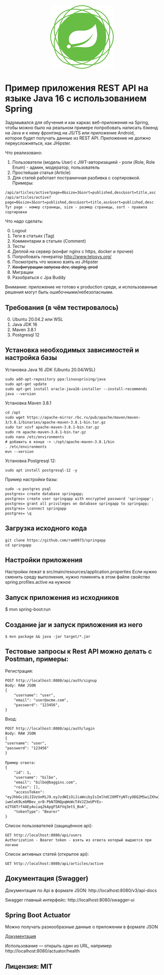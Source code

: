 <h1 align="center"><img src="https://github.com/ram0973/springapp/blob/main/src/main/resources/spring-framework.png?raw=true" alt="Spring Application"></h1>

# Пример приложения REST API на языке Java 16 c использованием Spring

Задумывался для обучения и как каркас веб-приложения на Spring, чтобы можно было на 
реальном примере попробовать написать бэкенд на Java и к нему фронтэнд на JS/TS или приложение Android,    
которое будет получать данные из REST API. Приложение не должно переусложняться, как JHipster.

Что реализовано:
1. Пользователи (модель User) c JWT-авторизацией - роли (Role, Role Enum) - админ, модератор, пользователь
2. Простейшая статья (Article)
3. Для статей работает постраничная разбивка с сортировкой. Примеры:
```
/api/articles/active?page=0&size=3&sort=published,desc&sort=title,asc
/api/articles/active?page=0&size=3&sort=published,desc&sort=title,asc&sort=published,desc
Тут page - номер страницы, size - размер страницы, sort - правила сортировки
```

Что надо сделать:

0. Logout
1. Теги в статьях (Tag)
2. Комментарии в статьях (Comment)
3. Тесты
4. Деплой на сервер (конфиг nginx c https, docker и прочее)
5. Попробовать генератор http://www.telosys.org/
6. Посмотреть что можно взять из JHipster
7. ~~Конфигурации запуска dev, staging, prod~~
8. Миграции
9. Разобраться с Jpa Buddy

Внимание: приложение не готово к production среде, и использованные решения могут быть ошибочными/небезопасными. 

## Требования (в чём тестировалось)
0. Ubuntu 20.04.2 или WSL
1. Java JDK 16
2. Maven 3.8.1 
3. Postgresql 12

## Установка необходимых зависимостей и настройка базы

Установка Java 16 JDK (Ubuntu 20.04/WSL)
```shell
sudo add-apt-repository ppa:linuxuprising/java
sudo apt-get update
sudo apt-get install oracle-java16-installer --install-recommends
java --version
```

Установка Maven 3.8.1
```shell
cd /opt
sudo wget https://apache-mirror.rbc.ru/pub/apache/maven/maven-3/3.8.1/binaries/apache-maven-3.8.1-bin.tar.gz
sudo tar xzvf apache-maven-3.8.1-bin.tar.gz
sudo rm apache-maven-3.8.1-bin.tar.gz
sudo nano /etc/environments
# добавить в конце -> :/opt/apache-maven-3.8.1/bin
. /etc/environments
mvn --version
```

Установка Postgresql 12:
```shell
sudo apt install postgresql-12 -y
```
Пример настройки базы:
```shell
sudo -u postgres psql
postgres= create database springapp;
postgres= create user springapp with encrypted password 'springapp';
postgres= grant all privileges on database springapp to springapp;
postgres= \connect springapp
postgres= \q
```

## Загрузка исходного кода
```shell
git clone https://github.com/ram0973/springapp
cd springapp
```
## Настройки приложения
Настройки лежат в src/main/resources/application.properties
Если нужно сменить среду выполнения, нужно поменять в этом файле свойство spring.profiles.active на нужное
## 

## Запуск приложения из исходников
$ mvn spring-boot:run

## Создание jar и запуск приложения из него
```shell
$ mvn package && java -jar target/*.jar
```

## Тестовые запросы к Rest API можно делать с Postman, примеры:
Регистрация:
```
POST http://localhost:8080/api/auth/signup
Body: RAW JSON
{
    "username": "user",
    "email": "user@acme.com",
    "password": "123456",
}
```
Вход:
```
POST http://localhost:8080/api/auth/login
Body: RAW JSON
{
"username": "user",
"password": "123456"
}

Пример ответа:
{
    "id": 1,
    "username": "bilbo",
    "email": "bilbo@baggins.com",
    "roles": [],
    "accessToken": "eyJhbGciOiJIUzUxMiJ9.eyJzdWIiOiJiaWxibyIsImlhdCI6MTYyNTcyODQ2MSwiZXhwIjoxNjI1ODE0ODYxfQ.ck5K-iwmleK9LmbMBev_orB-PbN7DNQpqWoWcT4VJZ3eUPYEv-e2TG6Trf4AEyAoiaq2kApgF5AYVq3etS_BoA",
    "tokenType": "Bearer"
}
```
Список пользователей (защищённое api):
```
GET http://localhost:8080/api/users
Authorization - Bearer token - взять из ответа который выдается при логине
```
Список активных статей (открытое api):
```
GET http://localhost:8080/api/articles/active
```
## Документация (Swagger)


Документация по Api в формате JSON: http://localhost:8080/v3/api-docs

Swagger главный интерфейс: http://localhost:8080/swagger-ui


## Spring Boot Actuator

Можно получать разнообразные данные о приложении в формате JSON 

[Документация](https://docs.spring.io/spring-boot/docs/current/reference/html/actuator.html)

Использование — открыть один из URL, например http://localhost:8080/actuator/health

## Лицензия: MIT
